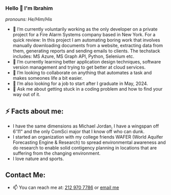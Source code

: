### Hello 👋 I'm Ibrahim

_pronouns: He/Him/His_



- 🔭 I’m currently voluntarily working as the only developer on a private project for a Fire Alarm Systems company based in New York. For a quick review: In this project I am automating boring work that involves manually downloading documents from a website, extracting data from them, generating reports and sending emails to clients. The techstack includes: MS Azure, MS Graph API, Python, Selenium etc.
- 🌱 I’m currently learning better application design techniques, software version management and trying to get better at cloud services.
- 👯 I’m looking to collaborate on anything that automates a task and makes someones life a bit easier.
- 🤔 I’m also looking for a job to start after I graduate in May, 2024.
- 💬 Ask me about getting stuck in a coding problem and how to find your way out of it.


## ⚡ Facts about me: 
- I have the same dimensions as Michael Jordan, I have a wingspan off 6'11" and the only ComSci major that I know off who can dunk.
- I started an organization with my college friends WAFER (World Aquifer Forecasting Engine & Research) to spread environmental awareness and do research to enable solid contigency planning in locations that are suffering from the changing environment.
- I love nature and sports.

## Contact Me:
- 📫 You can reach me at: [212 970 7786](tel:2129707786) or [email me](mailto:chibrahimofficial@gmail.com)
